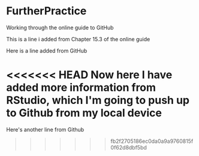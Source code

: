 # FurtherPractice
Working through the online guide to GitHub

This is a line i added from Chapter 15.3 of the online guide

Here is a line added from GitHub

<<<<<<< HEAD
Now here I have added more information from RStudio, which I'm going to push up to Github from my local device
=======
Here's another line from Github
>>>>>>> fb2f2705186ec0da0a9a9760815f0f62d8dbf5bd

